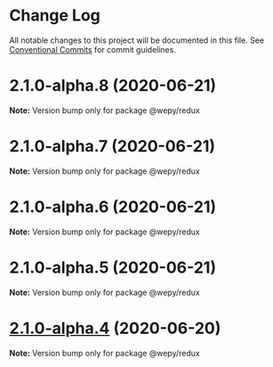 # Change Log

All notable changes to this project will be documented in this file.
See [Conventional Commits](https://conventionalcommits.org) for commit guidelines.

# 2.1.0-alpha.8 (2020-06-21)

**Note:** Version bump only for package @wepy/redux





# 2.1.0-alpha.7 (2020-06-21)

**Note:** Version bump only for package @wepy/redux





# 2.1.0-alpha.6 (2020-06-21)

**Note:** Version bump only for package @wepy/redux





# 2.1.0-alpha.5 (2020-06-21)

**Note:** Version bump only for package @wepy/redux





# [2.1.0-alpha.4](https://github.com/Tencent/wepy/compare/v2.1.0-alpha.2...v2.1.0-alpha.4) (2020-06-20)

**Note:** Version bump only for package @wepy/redux
